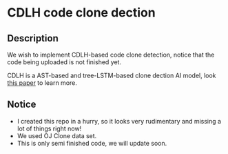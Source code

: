 # CDLH code clone dection

## Description

We wish to implement CDLH-based code clone detection, notice that the code being uploaded is not finished yet.

CDLH is a AST-based and tree-LSTM-based clone dection AI model, look [this paper](https://dl.acm.org/doi/10.5555/3172077.3172312) to learn more.

## Notice

+ I created this repo in a hurry, so it looks very rudimentary and missing a lot of things right now!
+ We used OJ Clone data set.
+ This is only semi finished code, we will update soon.
